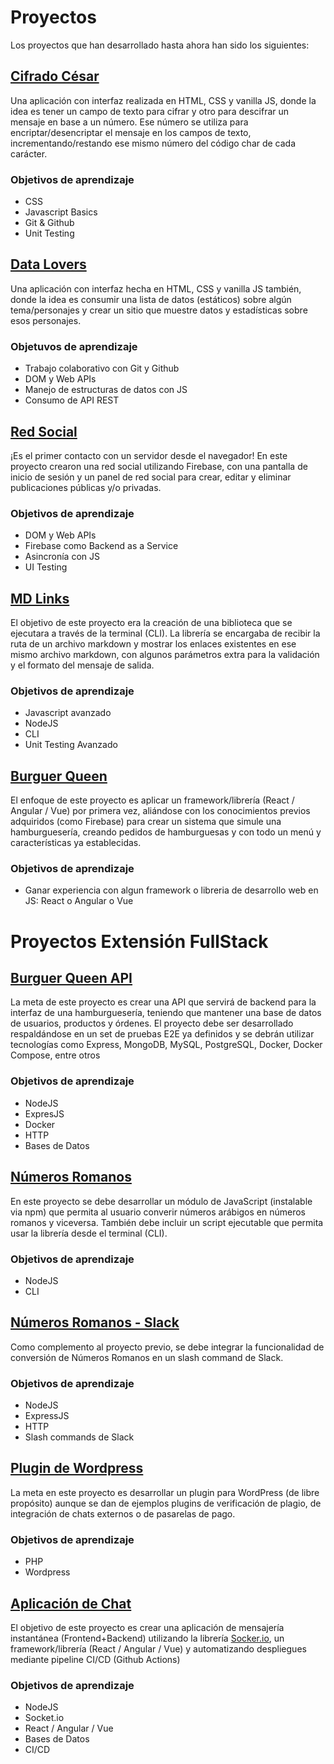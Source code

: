 # Proyectos

Los proyectos que han desarrollado hasta ahora han sido los siguientes:

## [Cifrado César](https://github.com/Laboratoria/bootcamp/tree/main/projects/01-cipher/)

Una aplicación con interfaz realizada en HTML, CSS y vanilla JS, donde la idea
es tener un campo de texto para cifrar y otro para descifrar un mensaje en base
a un número. Ese número se utiliza para encriptar/desencriptar el mensaje en los
 campos de texto, incrementando/restando ese mismo número del código char de
 cada carácter.

### Objetivos de aprendizaje

* CSS
* Javascript Basics
* Git & Github
* Unit Testing

## [Data Lovers](https://github.com/Laboratoria/bootcamp/tree/main/projects/02-data-lovers/)

Una aplicación con interfaz hecha en HTML, CSS y vanilla JS también, donde la
idea es consumir una lista de datos (estáticos) sobre algún tema/personajes y
crear un sitio que muestre datos y estadísticas sobre esos personajes.

### Objetuvos de aprendizaje

- Trabajo colaborativo con Git y Github
- DOM y Web APIs
- Manejo de estructuras de datos con JS
- Consumo de API REST

## [Red Social](https://github.com/Laboratoria/bootcamp/tree/main/projects/03-social-network/)

¡Es el primer contacto con un servidor desde el navegador! En este proyecto
crearon una red social utilizando Firebase, con una pantalla de inicio de sesión
 y un panel de red social para crear, editar y eliminar publicaciones públicas
 y/o privadas.

### Objetivos de aprendizaje

- DOM y Web APIs
- Firebase como Backend as a Service
- Asincronía con JS
- UI Testing

## [MD Links](https://github.com/Laboratoria/bootcamp/tree/main/projects/04-md-links/)

El objetivo de este proyecto era la creación de una biblioteca que se ejecutara
a través de la terminal (CLI). La librería se encargaba de recibir la ruta de
un archivo markdown y mostrar los enlaces existentes en ese mismo archivo
markdown, con algunos parámetros extra para la validación y el formato del
mensaje de salida.

### Objetivos de aprendizaje

- Javascript avanzado
- NodeJS
- CLI
- Unit Testing Avanzado

## [Burguer Queen](https://github.com/Laboratoria/bootcamp/tree/main/projects/04-burger-queen/)

El enfoque de este proyecto es aplicar un framework/librería
(React / Angular / Vue) por primera vez, aliándose con los conocimientos previos
adquiridos (como Firebase) para crear un sistema que simule una hamburguesería,
creando pedidos de hamburguesas y con todo un menú y características ya
establecidas.

### Objetivos de aprendizaje

- Ganar experiencia con algun framework o libreria de desarrollo web
  en JS: React o Angular o Vue

# Proyectos Extensión FullStack

## [Burguer Queen API](https://github.com/Laboratoria/bootcamp/tree/main/projects/04-burger-queen-api)

La meta de este proyecto es crear una API que servirá de backend para la 
interfaz de una hamburguesería, teniendo que mantener una base de datos de usuarios,
productos y órdenes. El proyecto debe ser desarrollado respaldándose en un set de
pruebas E2E ya definidos y se debrán utilizar tecnologías como Express, MongoDB,
MySQL, PostgreSQL, Docker, Docker Compose, entre otros

### Objetivos de aprendizaje

- NodeJS
- ExpresJS
- Docker
- HTTP
- Bases de Datos

## [Números Romanos](https://github.com/Laboratoria/bootcamp/tree/main/projects/05-roman-numerals)

En este proyecto se debe desarrollar un módulo de JavaScript (instalable via npm) que
permita al usuario converir números arábigos en números romanos y viceversa. También 
debe incluir un script ejecutable que permita usar la librería desde el terminal (CLI).

### Objetivos de aprendizaje

- NodeJS
- CLI

## [Números Romanos - Slack](https://github.com/Laboratoria/bootcamp/tree/main/projects/05-roman-numerals)

Como complemento al proyecto previo, se debe integrar la funcionalidad de conversión de
Números Romanos en un slash command de Slack.

### Objetivos de aprendizaje

- NodeJS
- ExpressJS
- HTTP
- Slash commands de Slack

## [Plugin de Wordpress](https://github.com/Laboratoria/bootcamp/tree/main/projects/05-wordpress-plugin)

La meta en este proyecto es desarrollar un plugin para WordPress (de libre propósito) aunque
se dan de ejemplos plugins de verificación de plagio, de integración de chats externos o
de pasarelas de pago.

### Objetivos de aprendizaje

- PHP
- Wordpress

## [Aplicación de Chat](https://github.com/Laboratoria/bootcamp/tree/main/projects/05-chat-app)

El objetivo de este proyecto es crear una aplicación de mensajería instantánea (Frontend+Backend)
utilizando la librería [Socker.io](https://socket.io/), un framework/librería
(React / Angular / Vue) y automatizando despliegues mediante
pipeline CI/CD (Github Actions)

### Objetivos de aprendizaje

- NodeJS
- Socket.io
- React / Angular / Vue
- Bases de Datos
- CI/CD